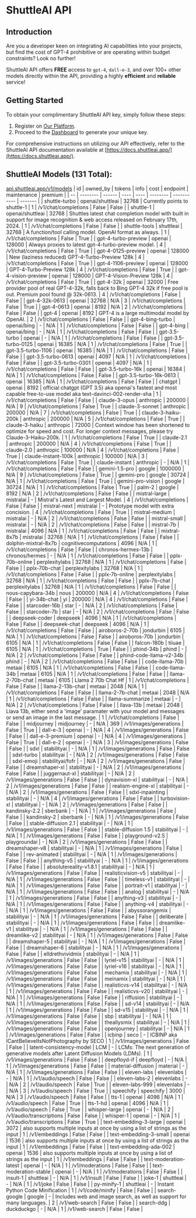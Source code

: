 # ShuttleAI API

## Introduction

Are you a developer keen on integrating AI capabilities into your projects, but find the cost of GPT-4 prohibitive or are operating within budget constraints? Look no further!

ShuttleAI API offers **FREE** access to `gpt-4`, `dall-e-3`, and over 100+ other models directly within the API, providing a highly **efficient** and **reliable** service!

## Getting Started

To obtain your complimentary ShuttleAI API key, simply follow these steps:

1. Register on [Our Platform](https://shuttleai.app).
2. Proceed to the [Dashboard](https://shuttleai.app/keys) to generate your unique key.

For comprehensive instructions on utilizing our API effectively, refer to the ShuttleAI API documentation available at [https://docs.shuttleai.app/](https://docs.shuttleai.app/).

## ShuttleAI Models (131 Total):
[api.shuttleai.app/v1/models](https://api.shuttleai.app/v1/models)
| id | owned_by | tokens | info | cost | endpoint | maintenance | premium |
| -- | -------- | ------ | ---- | ---- | -------- | ----------- | ------- |
| shuttle-turbo | openai/shuttleai | 32768 | Currently points to shuttle-1 | 1 | /v1/chat/completions | False | False |
| shuttle-1 | openai/shuttleai | 32768 | Shuttles latest chat completion model with built in support for image recognition & web access released on February 17th, 2024. | 1 | /v1/chat/completions | False | False |
| shuttle-tools | shuttleai | 32768 | A function/tool calling model. OpenAI format as always. | 1 | /v1/chat/completions | False | True |
| gpt-4-turbo-preview | openai | 128000 | Always proxies to latest gpt-4-turbo-preview model. | 4 | /v1/chat/completions | False | True |
| gpt-4-0125-preview | openai | 128000 | New (laziness reduced) GPT-4-Turbo-Preview 128k | 4 | /v1/chat/completions | False | True |
| gpt-4-1106-preview | openai | 128000 | GPT-4-Turbo-Preview 128k | 4 | /v1/chat/completions | False | True |
| gpt-4-vision-preview | openai | 128000 | GPT-4-Vision-Preview 128k | 4 | /v1/chat/completions | False | True |
| gpt-4-32k | openai | 32000 | Free provider pool of real GPT-4-32k, falls back to Bing GPT-4 32k if free pool is out. Premium pool found @ 32k-0613. | 4 | /v1/chat/completions | False | False |
| gpt-4-32k-0613 | openai | 32768 | N/A | 3 | /v1/chat/completions | False | True |
| gpt-4-0613 | openai | 8192 | N/A | 2 | /v1/chat/completions | False | False |
| gpt-4 | openai | 8192 | GPT-4 is a large multimodal model by OpenAI. | 2 | /v1/chat/completions | False | False |
| gpt-4-bing-turbo | openai/bing | - | N/A | 1 | /v1/chat/completions | False | False |
| gpt-4-bing | openai/bing | - | N/A | 1 | /v1/chat/completions | False | False |
| gpt-3.5-turbo | openai | - | N/A | 1 | /v1/chat/completions | False | False |
| gpt-3.5-turbo-0125 | openai | 16385 | N/A | 1 | /v1/chat/completions | False | True |
| gpt-3.5-turbo-1106 | openai | 16385 | N/A | 1 | /v1/chat/completions | False | False |
| gpt-3.5-turbo-0613 | openai | 4097 | N/A | 1 | /v1/chat/completions | False | False |
| gpt-3.5-turbo-0301 | openai | 4097 | N/A | 1 | /v1/chat/completions | False | False |
| gpt-3.5-turbo-16k | openai | 16384 | N/A | 1 | /v1/chat/completions | False | False |
| gpt-3.5-turbo-16k-0613 | openai | 16385 | N/A | 1 | /v1/chat/completions | False | False |
| chatgpt | openai | 8192 | official chatgpt (GPT 3.5) aka openai's fastest and most capable free-to-use model aka text-davinci-002-render-sha | 1 | /v1/chat/completions | False | False |
| claude-3-opus | anthropic | 200000 | N/A | 9 | /v1/chat/completions | False | True |
| claude-3-sonnet | anthropic | 200000 | N/A | 7 | /v1/chat/completions | False | True |
| claude-3-haiku-200k | anthropic | 200000 | N/A | 5 | /v1/chat/completions | False | True |
| claude-3-haiku | anthropic | 72000 | Context window has been shortened to optimize for speed and cost. For longer context messages, please try Claude-3-Haiku-200k. | 1 | /v1/chat/completions | False | True |
| claude-2.1 | anthropic | 200000 | N/A | 4 | /v1/chat/completions | False | True |
| claude-2.0 | anthropic | 100000 | N/A | 4 | /v1/chat/completions | False | True |
| claude-instant-100k | anthropic | 100000 | N/A | 3 | /v1/chat/completions | False | True |
| claude-instant | anthropic | - | N/A | 1 | /v1/chat/completions | False | False |
| gemini-1.5-pro | google | 1000000 | N/A | 9 | /v1/chat/completions | False | True |
| gemini-pro | google | 30724 | N/A | 1 | /v1/chat/completions | False | True |
| gemini-pro-vision | google | 30724 | N/A | 1 | /v1/chat/completions | False | True |
| palm-2 | google | 8192 | N/A | 2 | /v1/chat/completions | False | False |
| mistral-large | mistralai | - | Mistral's Latest and Largest Model. | 4 | /v1/chat/completions | False | False |
| mistral-next | mistralai | - | Prototype model with extra concision. | 4 | /v1/chat/completions | False | True |
| mistral-medium | mistralai | - | N/A | 2 | /v1/chat/completions | False | False |
| mistral-small | mistralai | - | N/A | 2 | /v1/chat/completions | False | False |
| mistral-7b | mistralai | 4096 | N/A | 1 | /v1/chat/completions | False | False |
| mixtral-8x7b | mistralai | 32768 | N/A | 1 | /v1/chat/completions | False | False |
| dolphin-mixtral-8x7b | cognitivecomputations | 4096 | N/A | 1 | /v1/chat/completions | False | False |
| chronos-hermes-13b | chronos/hermes | - | N/A | 1 | /v1/chat/completions | False | False |
| pplx-70b-online | perplexitylabs | 32768 | N/A | 1 | /v1/chat/completions | False | False |
| pplx-70b-chat | perplexitylabs | 32768 | N/A | 1 | /v1/chat/completions | False | False |
| pplx-7b-online | perplexitylabs | 32768 | N/A | 1 | /v1/chat/completions | False | False |
| pplx-7b-chat | perplexitylabs | 32768 | N/A | 1 | /v1/chat/completions | False | False |
| nous-capybara-34b | nous | 200000 | N/A | 4 | /v1/chat/completions | False | False |
| yi-34b-chat | yi | 200000 | N/A | 4 | /v1/chat/completions | False | False |
| starcoder-16b | star | - | N/A | 2 | /v1/chat/completions | False | False |
| starcoder-7b | star | - | N/A | 2 | /v1/chat/completions | False | False |
| deepseek-coder | deepseek | 4096 | N/A | 1 | /v1/chat/completions | False | False |
| deepseek-chat | deepseek | 4096 | N/A | 1 | /v1/chat/completions | False | False |
| airoboros-2-70b | jondurbin | 6105 | N/A | 1 | /v1/chat/completions | False | False |
| airoboros-70b | jondurbin | 6105 | N/A | 1 | /v1/chat/completions | False | False |
| falcon-180b | tiiuae | 6105 | N/A | 1 | /v1/chat/completions | True | False |
| phind-34b | phind | - | N/A | 2 | /v1/chat/completions | False | False |
| phind-code-llama-v2-34b | phind | - | N/A | 2 | /v1/chat/completions | False | False |
| code-llama-70b | metaai | 6105 | N/A | 1 | /v1/chat/completions | False | False |
| code-llama-34b | metaai | 6105 | N/A | 1 | /v1/chat/completions | False | False |
| llama-2-70b-chat | metaai | 6105 | Llama 2 70b Chat Hf | 1 | /v1/chat/completions | False | False |
| llama-2-13b-chat | metaai | 2048 | N/A | 1 | /v1/chat/completions | False | False |
| llama-2-7b-chat | metaai | 2048 | N/A | 1 | /v1/chat/completions | False | False |
| llama-summarize | metaai | - | N/A | 2 | /v1/chat/completions | False | False |
| llava-13b | metaai | 2048 | Llava 13b, either send a 'image' paramater with your model and messages or send an image in the last message. | 1 | /v1/chat/completions | False | False |
| midjourney | midjourney | - | N/A | 369 | /v1/images/generations | False | True |
| dall-e-3 | openai | - | N/A | 4 | /v1/images/generations | False | False |
| dall-e-3-premium | openai | - | N/A | 4 | /v1/images/generations | False | True |
| dall-e-2 | openai | - | N/A | 3 | /v1/images/generations | False | False |
| sdxl | stabilityai | - | N/A | 1 | /v1/images/generations | False | False |
| sdxl-turbo | stabilityai | - | N/A | 2 | /v1/images/generations | False | False |
| sdxl-emoji | stabilityai/fofr | - | N/A | 2 | /v1/images/generations | False | False |
| dreamshaper-xl | stabilityai | - | N/A | 2 | /v1/images/generations | False | False |
| juggernaut-xl | stabilityai | - | N/A | 2 | /v1/images/generations | False | False |
| dynavision-xl | stabilityai | - | N/A | 2 | /v1/images/generations | False | False |
| realism-engine-xl | stabilityai | - | N/A | 2 | /v1/images/generations | False | False |
| sdxl-inpainting | stabilityai | - | N/A | 4 | /v1/images/generations | False | False |
| turbovision-xl | stabilityai | - | N/A | 2 | /v1/images/generations | False | False |
| kandinsky-2.2 | sberbank | - | N/A | 1 | /v1/images/generations | False | False |
| kandinsky-2 | sberbank | - | N/A | 1 | /v1/images/generations | False | False |
| stable-diffusion 2.1 | stabilityai | - | N/A | 1 | /v1/images/generations | False | False |
| stable-diffusion 1.5 | stabilityai | - | N/A | 1 | /v1/images/generations | False | False |
| playground-v2.5 | playgroundai | - | N/A | 2 | /v1/images/generations | False | False |
| dreamshaper-v8 | stabilityai | - | N/A | 1 | /v1/images/generations | False | False |
| rev-animated | stabilityai | - | N/A | 1 | /v1/images/generations | False | False |
| anything-v5 | stabilityai | - | N/A | 1 | /v1/images/generations | False | False |
| absolutereality-v1.8.1 | stabilityai | - | N/A | 1 | /v1/images/generations | False | False |
| realisticvision-v5 | stabilityai | - | N/A | 1 | /v1/images/generations | False | False |
| timeless-v1 | stabilityai | - | N/A | 1 | /v1/images/generations | False | False |
| portrait-v1 | stabilityai | - | N/A | 1 | /v1/images/generations | False | False |
| analog | stabilityai | - | N/A | 1 | /v1/images/generations | False | False |
| anything-v3 | stabilityai | - | N/A | 1 | /v1/images/generations | False | False |
| anything-v4 | stabilityai | - | N/A | 1 | /v1/images/generations | False | False |
| abyssorangemix | stabilityai | - | N/A | 1 | /v1/images/generations | False | False |
| deliberate | stabilityai | - | N/A | 1 | /v1/images/generations | False | False |
| dreamlike-v1 | stabilityai | - | N/A | 1 | /v1/images/generations | False | False |
| dreamlike-v2 | stabilityai | - | N/A | 1 | /v1/images/generations | False | False |
| dreamshaper-5 | stabilityai | - | N/A | 1 | /v1/images/generations | False | False |
| dreamshaper-6 | stabilityai | - | N/A | 1 | /v1/images/generations | False | False |
| elldrethvividmix | stabilityai | - | N/A | 1 | /v1/images/generations | False | False |
| lyriel-v15 | stabilityai | - | N/A | 1 | /v1/images/generations | False | False |
| lyriel-v16 | stabilityai | - | N/A | 1 | /v1/images/generations | False | False |
| mechamix | stabilityai | - | N/A | 1 | /v1/images/generations | False | False |
| meinamix | stabilityai | - | N/A | 1 | /v1/images/generations | False | False |
| realisticvs-v14 | stabilityai | - | N/A | 1 | /v1/images/generations | False | False |
| realisticvs-v20 | stabilityai | - | N/A | 1 | /v1/images/generations | False | False |
| riffusion | stabilityai | - | N/A | 1 | /v1/images/generations | False | False |
| sd-v14 | stabilityai | - | N/A | 1 | /v1/images/generations | False | False |
| sd-v15 | stabilityai | - | N/A | 1 | /v1/images/generations | False | False |
| sbp | stabilityai | - | N/A | 1 | /v1/images/generations | False | False |
| theallysmix | stabilityai | - | N/A | 1 | /v1/images/generations | False | False |
| openjourney | stabilityai | - | N/A | 1 | /v1/images/generations | False | False |
| icbinp | seco | - | ICBINP aka ICantBelieveItsNotPhotography by SECO | 1 | /v1/images/generations | False | False |
| latent-consistency-model | LCM | - | LCMs: The next generation of generative models after Latent Diffusion Models (LDMs). | 1 | /v1/images/generations | False | False |
| deepfloyd-if | deepfloyd | - | N/A | 1 | /v1/images/generations | False | False |
| material-diffusion | material | - | N/A | 1 | /v1/images/generations | False | False |
| eleven-labs | elevenlabs | - | N/A | 1 | /v1/audio/speech | False | False |
| eleven-labs-2 | elevenlabs | - | N/A | 2 | /v1/audio/speech | False | True |
| eleven-labs-999 | elevenlabs | - | N/A | 3 | /v1/audio/speech | False | True |
| speechify | speechify | 3000 | N/A | 3 | /v1/audio/speech | False | False |
| tts-1 | openai | 4096 | N/A | 1 | /v1/audio/speech | False | True |
| tts-1-hd | openai | 4096 | N/A | 1 | /v1/audio/speech | False | True |
| whisper-large | openai | - | N/A | 2 | /v1/audio/transcriptions | False | False |
| whisper-1 | openai | - | N/A | 1 | /v1/audio/transcriptions | False | True |
| text-embedding-3-large | openai | 3072 | also supports multiple inputs at once by using a list of strings as the input | 1 | /v1/embeddings | False | False |
| text-embedding-3-small | openai | 1536 | also supports multiple inputs at once by using a list of strings as the input | 1 | /v1/embeddings | False | False |
| text-embedding-ada-002 | openai | 1536 | also supports multiple inputs at once by using a list of strings as the input | 1 | /v1/embeddings | False | False |
| text-moderation-latest | openai | - | N/A | 1 | /v1/moderations | False | False |
| text-moderation-stable | openai | - | N/A | 1 | /v1/moderations | False | False |
| insult-1 | shuttleai | - | N/A | 1 | /v1/insult | False | False |
| joke-1 | shuttleai | - | N/A | 1 | /v1/joke | False | False |
| py-minify-1 | shuttleai | - | Instant Python Code Minification | 1 | /v1/code/minify | False | False |
| search-google | google | - | Includes web and image search, as well as support for many languages. | 2 | /v1/web-search | False | False |
| search-ddg | duckduckgo | - | N/A | 1 | /v1/web-search | False | False |
